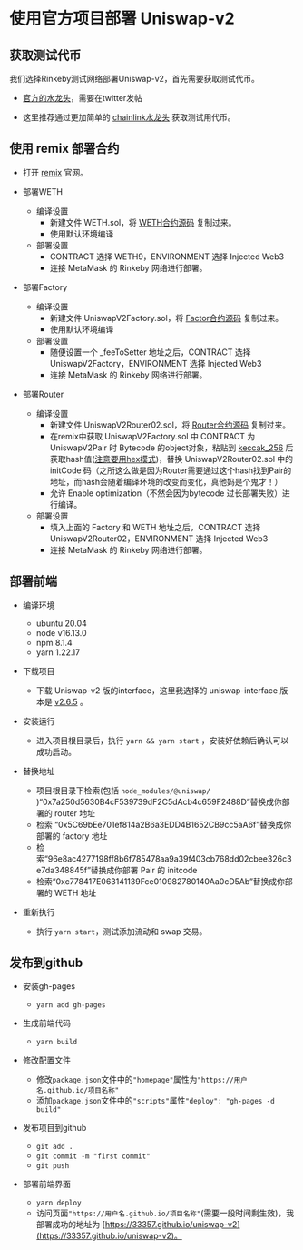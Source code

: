 # 使用官方项目部署 Uniswap-v2

## 获取测试代币

我们选择Rinkeby测试网络部署Uniswap-v2，首先需要获取测试代币。

- [官方的水龙头](https://faucet.rinkeby.io/)，需要在twitter发帖

- 这里推荐通过更加简单的 [chainlink水龙头](https://faucets.chain.link/rinkeby) 获取测试用代币。

## 使用 remix 部署合约

- 打开 [remix](https://remix.ethereum.org/) 官网。

- 部署WETH
  - 编译设置
    - 新建文件 WETH.sol，将 [WETH合约源码](https://cn.etherscan.com/address/0xc02aaa39b223fe8d0a0e5c4f27ead9083c756cc2#code) 复制过来。
    - 使用默认环境编译
  - 部署设置
    - CONTRACT 选择 WETH9，ENVIRONMENT 选择 Injected Web3
    - 连接 MetaMask 的 Rinkeby 网络进行部署。

- 部署Factory
  - 编译设置
    - 新建文件 UniswapV2Factory.sol，将 [Factor合约源码](https://cn.etherscan.com/address/0x5C69bEe701ef814a2B6a3EDD4B1652CB9cc5aA6f#code) 复制过来。
    - 使用默认环境编译
  - 部署设置
    - 随便设置一个 _feeToSetter 地址之后，CONTRACT 选择UniswapV2Factory，ENVIRONMENT 选择 Injected Web3
    - 连接 MetaMask 的 Rinkeby 网络进行部署。

- 部署Router
  - 编译设置
    - 新建文件 UniswapV2Router02.sol，将 [Router合约源码](https://cn.etherscan.com/address/0x7a250d5630b4cf539739df2c5dacb4c659f2488d#code) 复制过来。
    - 在remix中获取 UniswapV2Factory.sol 中 CONTRACT 为 UniswapV2Pair 时 Bytecode 的object对象，粘贴到 [keccak_256](http://emn178.github.io/online-tools/keccak_256.html) 后获取hash值(<u>注意要用hex模式</u>)，替换 UniswapV2Router02.sol 中的 initCode 码（之所这么做是因为Router需要通过这个hash找到Pair的地址，而hash会随着编译环境的改变而变化，真他妈是个鬼才！）
    - 允许 Enable optimization（不然会因为bytecode 过长部署失败）进行编译。
  - 部署设置
    - 填入上面的 Factory 和 WETH 地址之后，CONTRACT 选择 UniswapV2Router02，ENVIRONMENT 选择 Injected Web3
    - 连接 MetaMask 的 Rinkeby 网络进行部署。

## 部署前端

- 编译环境
  - ubuntu 20.04 
  - node v16.13.0
  - npm 8.1.4
  - yarn 1.22.17

- 下载项目
  - 下载 Uniswap-v2 版的interface，这里我选择的 uniswap-interface 版本是 [v2.6.5](https://github.com/Uniswap/interface/releases/tag/v2.6.5) 。

- 安装运行
  - 进入项目根目录后，执行 `yarn && yarn start` ，安装好依赖后确认可以成功启动。

- 替换地址
  - 项目根目录下检索(包括 `node_modules/@uniswap/` )“0x7a250d5630B4cF539739dF2C5dAcb4c659F2488D”替换成你部署的 router 地址
  - 检索 “0x5C69bEe701ef814a2B6a3EDD4B1652CB9cc5aA6f”替换成你部署的 factory 地址
  - 检索“96e8ac4277198ff8b6f785478aa9a39f403cb768dd02cbee326c3e7da348845f”替换成你部署 Pair 的 initcode
  - 检索“0xc778417E063141139Fce010982780140Aa0cD5Ab”替换成你部署的 WETH 地址

- 重新执行
  - 执行 `yarn start`，测试添加流动和 swap 交易。

## 发布到github

- 安装gh-pages
  - `yarn add gh-pages`

- 生成前端代码
  - `yarn build`

- 修改配置文件
  - 修改`package.json`文件中的`"homepage"`属性为`"https://用户名.github.io/项目名称"`
  - 添加`package.json`文件中的`"scripts"`属性`"deploy": "gh-pages -d build"`

- 发布项目到github
  - `git add .`
  - `git commit -m "first commit"`
  - `git push`

- 部署前端界面
  - `yarn deploy`
  - 访问页面`"https://用户名.github.io/项目名称"`(需要一段时间剩生效)，我部署成功的地址为 [https://33357.github.io/uniswap-v2](https://33357.github.io/uniswap-v2)。
